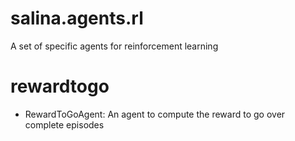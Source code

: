 # salina.agents.rl

A set of specific agents for reinforcement learning

# rewardtogo

* RewardToGoAgent: An agent to compute the reward to go over complete episodes
